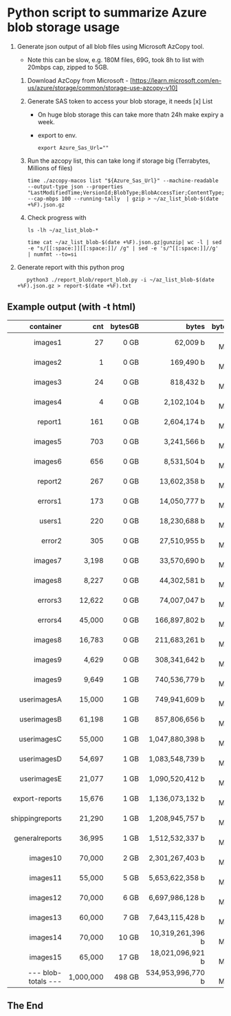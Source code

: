 # Python script to summarize Azure blob storage usage

1. Generate json output of all blob files using Microsoft AzCopy tool.
   * Note this can be slow, e.g. 180M files, 69G, took 8h to list with 20mbps cap, zipped to 5GB.

   1. Download AzCopy from Microsoft - [https://learn.microsoft.com/en-us/azure/storage/common/storage-use-azcopy-v10]

   2. Generate SAS token to access your blob storage, it needs [x] List
      * On huge blob storage this can take more thatn 24h make expiry a week.
      * export to env.

            export Azure_Sas_Url=""

   3. Run the azcopy list, this can take long if storage big (Terrabytes, Millions of files)

          time ./azcopy-macos list "${Azure_Sas_Url}" --machine-readable --output-type json --properties "LastModifiedTime;VersionId;BlobType;BlobAccessTier;ContentType;ContentEncoding" --cap-mbps 100 --running-tally  | gzip > ~/az_list_blob-$(date +%F).json.gz

   4. Check progress with

          ls -lh ~/az_list_blob-*

          time cat ~/az_list_blob-$(date +%F).json.gz|gunzip| wc -l | sed -e "s/[[:space:]][[:space:]]/ /g" | sed -e 's/^[[:space:]]//g' | numfmt --to=si

2. Generate report with this python prog

          python3 ./report_blob/report_blob.py -i ~/az_list_blob-$(date +%F).json.gz > report-$(date +%F).txt

## Example output (with -t html)

<table>
<thead>
<tr><th style="text-align: right;">               container</th><th style="text-align: right;">      cnt</th><th style="text-align: right;">  bytesGB</th><th style="text-align: right;">            bytes</th><th style="text-align: right;">    bytes_max</th><th style="text-align: right;">    bytes_min</th><th style="text-align: right;">  cnt_zerobyte</th></tr>
</thead>
<tbody>
<tr><td style="text-align: right;">      images1</td><td style="text-align: right;">       27</td><td style="text-align: right;">     0 GB</td><td style="text-align: right;">         62,009 b</td><td style="text-align: right;">  0.0 MB(max)</td><td style="text-align: right;">   519 b(min)</td><td style="text-align: right;">          0 0b</td></tr>
<tr><td style="text-align: right;">            images2</td><td style="text-align: right;">        1</td><td style="text-align: right;">     0 GB</td><td style="text-align: right;">        169,490 b</td><td style="text-align: right;">  0.2 MB(max)</td><td style="text-align: right;">169490 b(min)</td><td style="text-align: right;">          0 0b</td></tr>
<tr><td style="text-align: right;">            images3</td><td style="text-align: right;">       24</td><td style="text-align: right;">     0 GB</td><td style="text-align: right;">        818,432 b</td><td style="text-align: right;">  0.1 MB(max)</td><td style="text-align: right;">  1022 b(min)</td><td style="text-align: right;">          0 0b</td></tr>
<tr><td style="text-align: right;">       images4</td><td style="text-align: right;">        4</td><td style="text-align: right;">     0 GB</td><td style="text-align: right;">      2,102,104 b</td><td style="text-align: right;">  1.0 MB(max)</td><td style="text-align: right;"> 33543 b(min)</td><td style="text-align: right;">          0 0b</td></tr>
<tr><td style="text-align: right;">           report1</td><td style="text-align: right;">      161</td><td style="text-align: right;">     0 GB</td><td style="text-align: right;">      2,604,174 b</td><td style="text-align: right;">  0.2 MB(max)</td><td style="text-align: right;">  5164 b(min)</td><td style="text-align: right;">          0 0b</td></tr>
<tr><td style="text-align: right;">    images5</td><td style="text-align: right;">      703</td><td style="text-align: right;">     0 GB</td><td style="text-align: right;">      3,241,566 b</td><td style="text-align: right;">  0.0 MB(max)</td><td style="text-align: right;">   281 b(min)</td><td style="text-align: right;">          0 0b</td></tr>
<tr><td style="text-align: right;">           images6</td><td style="text-align: right;">      656</td><td style="text-align: right;">     0 GB</td><td style="text-align: right;">      8,531,504 b</td><td style="text-align: right;">  0.7 MB(max)</td><td style="text-align: right;">   823 b(min)</td><td style="text-align: right;">          0 0b</td></tr>
<tr><td style="text-align: right;">           report2</td><td style="text-align: right;">      267</td><td style="text-align: right;">     0 GB</td><td style="text-align: right;">     13,602,358 b</td><td style="text-align: right;">  0.1 MB(max)</td><td style="text-align: right;">  5126 b(min)</td><td style="text-align: right;">          0 0b</td></tr>
<tr><td style="text-align: right;">        errors1</td><td style="text-align: right;">      173</td><td style="text-align: right;">     0 GB</td><td style="text-align: right;">     14,050,777 b</td><td style="text-align: right;">  1.2 MB(max)</td><td style="text-align: right;">  5145 b(min)</td><td style="text-align: right;">          0 0b</td></tr>
<tr><td style="text-align: right;">              users1</td><td style="text-align: right;">      220</td><td style="text-align: right;">     0 GB</td><td style="text-align: right;">     18,230,688 b</td><td style="text-align: right;">  1.0 MB(max)</td><td style="text-align: right;">  9278 b(min)</td><td style="text-align: right;">          0 0b</td></tr>
<tr><td style="text-align: right;">         error2</td><td style="text-align: right;">      305</td><td style="text-align: right;">     0 GB</td><td style="text-align: right;">     27,510,955 b</td><td style="text-align: right;">  2.5 MB(max)</td><td style="text-align: right;">  5173 b(min)</td><td style="text-align: right;">          0 0b</td></tr>
<tr><td style="text-align: right;">   images7</td><td style="text-align: right;">    3,198</td><td style="text-align: right;">     0 GB</td><td style="text-align: right;">     33,570,690 b</td><td style="text-align: right;">  0.3 MB(max)</td><td style="text-align: right;">   305 b(min)</td><td style="text-align: right;">          0 0b</td></tr>
<tr><td style="text-align: right;">       images8</td><td style="text-align: right;">    8,227</td><td style="text-align: right;">     0 GB</td><td style="text-align: right;">     44,302,581 b</td><td style="text-align: right;">  0.1 MB(max)</td><td style="text-align: right;">   136 b(min)</td><td style="text-align: right;">          0 0b</td></tr>
<tr><td style="text-align: right;">    errors3</td><td style="text-align: right;">   12,622</td><td style="text-align: right;">     0 GB</td><td style="text-align: right;">     74,007,047 b</td><td style="text-align: right;">  0.3 MB(max)</td><td style="text-align: right;">  5423 b(min)</td><td style="text-align: right;">          0 0b</td></tr>
<tr><td style="text-align: right;">            errors4</td><td style="text-align: right;">   45,000</td><td style="text-align: right;">     0 GB</td><td style="text-align: right;">    166,897,802 b</td><td style="text-align: right;">  3.1 MB(max)</td><td style="text-align: right;">   406 b(min)</td><td style="text-align: right;">          0 0b</td></tr>
<tr><td style="text-align: right;">images8</td><td style="text-align: right;">   16,783</td><td style="text-align: right;">     0 GB</td><td style="text-align: right;">    211,683,261 b</td><td style="text-align: right;">  0.6 MB(max)</td><td style="text-align: right;">   303 b(min)</td><td style="text-align: right;">          0 0b</td></tr>
<tr><td style="text-align: right;">    images9</td><td style="text-align: right;">    4,629</td><td style="text-align: right;">     0 GB</td><td style="text-align: right;">    308,341,642 b</td><td style="text-align: right;">  1.4 MB(max)</td><td style="text-align: right;">    96 b(min)</td><td style="text-align: right;">          0 0b</td></tr>
<tr><td style="text-align: right;">     images9</td><td style="text-align: right;">    9,649</td><td style="text-align: right;">     1 GB</td><td style="text-align: right;">    740,536,779 b</td><td style="text-align: right;">  4.8 MB(max)</td><td style="text-align: right;">     0 b(min)</td><td style="text-align: right;">          1 0b</td></tr>
<tr><td style="text-align: right;">              userimagesA</td><td style="text-align: right;">   15,000</td><td style="text-align: right;">     1 GB</td><td style="text-align: right;">    749,941,609 b</td><td style="text-align: right;">  2.7 MB(max)</td><td style="text-align: right;">    84 b(min)</td><td style="text-align: right;">          0 0b</td></tr>
<tr><td style="text-align: right;">      userimagesB</td><td style="text-align: right;">   61,198</td><td style="text-align: right;">     1 GB</td><td style="text-align: right;">    857,806,656 b</td><td style="text-align: right;">  1.1 MB(max)</td><td style="text-align: right;">   305 b(min)</td><td style="text-align: right;">          0 0b</td></tr>
<tr><td style="text-align: right;">   userimagesC</td><td style="text-align: right;">   55,000</td><td style="text-align: right;">     1 GB</td><td style="text-align: right;">  1,047,880,398 b</td><td style="text-align: right;">  0.5 MB(max)</td><td style="text-align: right;">   279 b(min)</td><td style="text-align: right;">          0 0b</td></tr>
<tr><td style="text-align: right;">     userimagesD</td><td style="text-align: right;">   54,697</td><td style="text-align: right;">     1 GB</td><td style="text-align: right;">  1,083,548,739 b</td><td style="text-align: right;">  0.9 MB(max)</td><td style="text-align: right;">   269 b(min)</td><td style="text-align: right;">          0 0b</td></tr>
<tr><td style="text-align: right;"> userimagesE</td><td style="text-align: right;">   21,077</td><td style="text-align: right;">     1 GB</td><td style="text-align: right;">  1,090,520,412 b</td><td style="text-align: right;">  1.6 MB(max)</td><td style="text-align: right;">   267 b(min)</td><td style="text-align: right;">          0 0b</td></tr>
<tr><td style="text-align: right;">  export-reports</td><td style="text-align: right;">   15,676</td><td style="text-align: right;">     1 GB</td><td style="text-align: right;">  1,136,073,132 b</td><td style="text-align: right;"> 17.1 MB(max)</td><td style="text-align: right;">  5183 b(min)</td><td style="text-align: right;">          0 0b</td></tr>
<tr><td style="text-align: right;">  shippingreports</td><td style="text-align: right;">   21,290</td><td style="text-align: right;">     1 GB</td><td style="text-align: right;">  1,208,945,757 b</td><td style="text-align: right;">  0.1 MB(max)</td><td style="text-align: right;">   122 b(min)</td><td style="text-align: right;">          0 0b</td></tr>
<tr><td style="text-align: right;">    generalreports</td><td style="text-align: right;">   36,995</td><td style="text-align: right;">     1 GB</td><td style="text-align: right;">  1,512,532,337 b</td><td style="text-align: right;"> 19.6 MB(max)</td><td style="text-align: right;">  5351 b(min)</td><td style="text-align: right;">          0 0b</td></tr>
<tr><td style="text-align: right;">   images10</td><td style="text-align: right;">   70,000</td><td style="text-align: right;">     2 GB</td><td style="text-align: right;">  2,301,267,403 b</td><td style="text-align: right;">  3.2 MB(max)</td><td style="text-align: right;">     0 b(min)</td><td style="text-align: right;">          1 0b</td></tr>
<tr><td style="text-align: right;">    images11</td><td style="text-align: right;">   55,000</td><td style="text-align: right;">     5 GB</td><td style="text-align: right;">  5,653,622,358 b</td><td style="text-align: right;"> 20.0 MB(max)</td><td style="text-align: right;">     0 b(min)</td><td style="text-align: right;">         38 0b</td></tr>
<tr><td style="text-align: right;">       images12</td><td style="text-align: right;">   70,000</td><td style="text-align: right;">     6 GB</td><td style="text-align: right;">  6,697,986,128 b</td><td style="text-align: right;">  1.7 MB(max)</td><td style="text-align: right;">     0 b(min)</td><td style="text-align: right;">          1 0b</td></tr>
<tr><td style="text-align: right;">     images13</td><td style="text-align: right;">   60,000</td><td style="text-align: right;">     7 GB</td><td style="text-align: right;">  7,643,115,428 b</td><td style="text-align: right;">  2.7 MB(max)</td><td style="text-align: right;">    99 b(min)</td><td style="text-align: right;">          0 0b</td></tr>
<tr><td style="text-align: right;">     images14</td><td style="text-align: right;">   70,000</td><td style="text-align: right;">    10 GB</td><td style="text-align: right;"> 10,319,261,396 b</td><td style="text-align: right;">  1.5 MB(max)</td><td style="text-align: right;">     0 b(min)</td><td style="text-align: right;">          2 0b</td></tr>
<tr><td style="text-align: right;">    images15</td><td style="text-align: right;">   65,000</td><td style="text-align: right;">    17 GB</td><td style="text-align: right;"> 18,021,096,921 b</td><td style="text-align: right;">  1.6 MB(max)</td><td style="text-align: right;">    97 b(min)</td><td style="text-align: right;">          0 0b</td></tr>
<tr><td style="text-align: right;">     --- blob-totals ---</td><td style="text-align: right;">1,000,000</td><td style="text-align: right;">   498 GB</td><td style="text-align: right;">534,953,996,770 b</td><td style="text-align: right;">113.8 MB(max)</td><td style="text-align: right;">     0 b(min)</td><td style="text-align: right;">         43 0b</td></tr>
</tbody>
</table>

## The End
